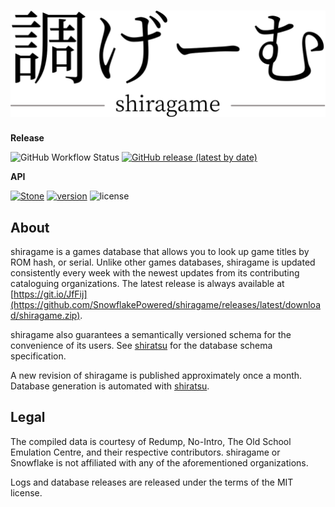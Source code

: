 # ![調ゲーム Shiragame](site/logo.svg)

**Release**

![GitHub Workflow Status](https://img.shields.io/github/workflow/status/SnowflakePowered/shiragame/Publish%20new%20Shiragame%20database)&nbsp;[![GitHub release (latest by date)](https://img.shields.io/github/v/release/SnowflakePowered/shiragame)](https://github.com/SnowflakePowered/shiragame/releases/latest)

**API**

 [![Stone](https://img.shields.io/badge/stone-10.0.0-brightgreen.svg)](https://github.com/SnowflakePowered/stone)&nbsp;[![version](https://img.shields.io/badge/schema-2.0.0-blue.svg)](https://github.com/SnowflakePowered/shiratsu/blob/2.0.0/spec.md)&nbsp;![license](https://img.shields.io/github/license/snowflakepowered/shiragame.svg?maxAge=2592000)

## About

shiragame is a games database that allows you to look up game titles by ROM hash, or serial. Unlike other games databases, shiragame is updated consistently every week with the newest updates from its contributing cataloguing organizations. The latest release is always available at [https://git.io/JfFij](https://github.com/SnowflakePowered/shiragame/releases/latest/download/shiragame.zip).

shiragame also guarantees a semantically versioned schema for the convenience of its users. See [shiratsu](https://github.com/SnowflakePowered/shiratsu) for the database schema specification. 

A new revision of shiragame is published approximately once a month. Database generation is automated with [shiratsu](https://github.com/SnowflakePowered/shiratsu).

## Legal

The compiled data is courtesy of Redump, No-Intro, The Old School Emulation Centre, and their respective contributors. shiragame or Snowflake is not affiliated with any of the aforementioned organizations.

Logs and database releases are released under the terms of the MIT license.
